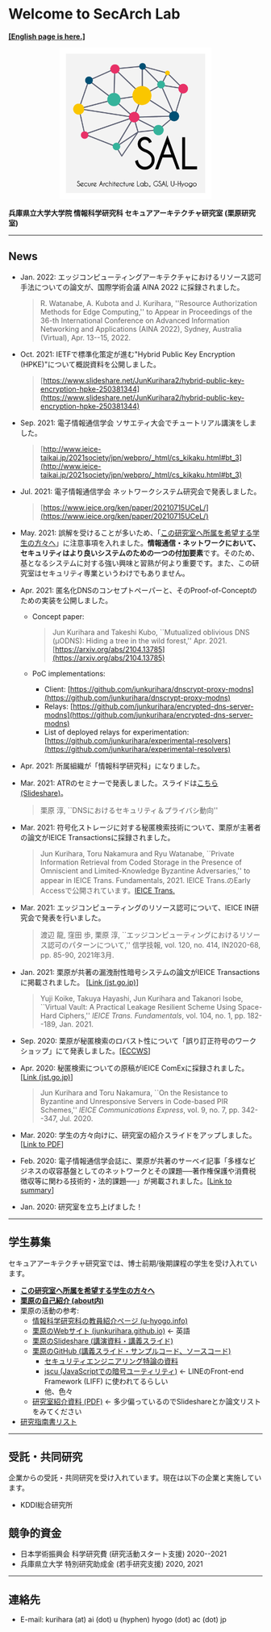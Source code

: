 # Welcome to SecArch Lab

[**[English page is here.]**](./en.md)

<div align="center">
<img src="./images/logo.png" width="300" text="Logo 2020">
</div>

**兵庫県立大学大学院 情報科学研究科 セキュアアーキテクチャ研究室 (栗原研究室)**

---

## News

- Jan. 2022: エッジコンピューティングアーキテクチャにおけるリソース認可手法についての論文が、国際学術会議 AINA 2022 に採録されました。
  > R. Watanabe, A. Kubota and J. Kurihara, ''Resource Authorization Methods for Edge Computing,'' to Appear in Proceedings of the 36-th International Conference on Advanced Information Networking and Applications (AINA 2022), Sydney, Australia (Virtual), Apr. 13--15, 2022.
- Oct. 2021: IETFで標準化策定が進む"Hybrid Public Key Encryption (HPKE)"について概説資料を公開しました。
  > [https://www.slideshare.net/JunKurihara2/hybrid-public-key-encryption-hpke-250381344](https://www.slideshare.net/JunKurihara2/hybrid-public-key-encryption-hpke-250381344)
- Sep. 2021: 電子情報通信学会 ソサエティ大会でチュートリアル講演をしました。
  >  [http://www.ieice-taikai.jp/2021society/jpn/webpro/_html/cs_kikaku.html#bt_3](http://www.ieice-taikai.jp/2021society/jpn/webpro/_html/cs_kikaku.html#bt_3)
- Jul. 2021: 電子情報通信学会 ネットワークシステム研究会で発表しました。
  > [https://www.ieice.org/ken/paper/20210715UCeL/](https://www.ieice.org/ken/paper/20210715UCeL/)
- May. 2021: 誤解を受けることが多いため、「[この研究室へ所属を希望する学生の方々へ](./ja/to-students.md)」に注意事項を入れました。**情報通信・ネットワークにおいて、セキュリティはより良いシステムのための一つの付加要素**です。そのため、基となるシステムに対する強い興味と習熟が何より重要です。また、この研究室はセキュリティ専業というわけでもありません。
- Apr. 2021: 匿名化DNSのコンセプトペーパーと、そのProof-of-Conceptのための実装を公開しました。
  - Concept paper:
    > Jun Kurihara and Takeshi Kubo, ``Mutualized oblivious DNS (μODNS): Hiding a tree in the wild forest,'' Apr. 2021. [https://arxiv.org/abs/2104.13785](https://arxiv.org/abs/2104.13785)

  - PoC implementations:
    - Client: [https://github.com/junkurihara/dnscrypt-proxy-modns](https://github.com/junkurihara/dnscrypt-proxy-modns)
    - Relays: [https://github.com/junkurihara/encrypted-dns-server-modns](https://github.com/junkurihara/encrypted-dns-server-modns)
    - List of deployed relays for experimentation: [https://github.com/junkurihara/experimental-resolvers](https://github.com/junkurihara/experimental-resolvers)

- Apr. 2021: 所属組織が「情報科学研究科」になりました。
- Mar. 2021: ATRのセミナーで発表しました。スライドは[こちら(Slideshare)](https://www.slideshare.net/JunKurihara2/20210315atr-seminer)。
  > 栗原 淳, ``DNSにおけるセキュリティ＆プライバシ動向''
- Mar. 2021: 符号化ストレージに対する秘匿検索技術について、栗原が主著者の論文がIEICE Transactionsに採録されました。
  > Jun Kurihara, Toru Nakamura and Ryu Watanabe, ``Private Information Retrieval from Coded Storage in the Presence of Omniscient and Limited-Knowledge Byzantine Adversaries,'' to appear in IEICE Trans. Fundamentals, 2021.
  > IEICE Trans.のEarly Accessで公開されています。[IEICE Trans.](https://search.ieice.org/bin/summary_advpub.php?id=2020DMP0018&category=A&lang=E&abst=)
- Mar. 2021: エッジコンピューティングのリソース認可について、IEICE IN研究会で発表を行いました。
  > 渡辺 龍, 窪田 歩, 栗原 淳, ``エッジコンピューティングにおけるリソース認可のパターンについて,'' 信学技報, vol. 120, no. 414, IN2020-68, pp. 85-90, 2021年3月.
- Jan. 2021: 栗原が共著の漏洩耐性暗号システムの論文がIEICE Transactionsに掲載されました。 [[Link (jst.go.jp)](https://www.jstage.jst.go.jp/article/transfun/E104.A/1/E104.A_2020CIP0026/_article)]
  > Yuji Koike, Takuya Hayashi, Jun Kurihara and Takanori Isobe, ``Virtual Vault: A Practical Leakage Resilient Scheme Using Space-Hard Ciphers,'' *IEICE Trans. Fundamentals*, vol. 104, no. 1, pp. 182--189, Jan. 2021.
- Sep. 2020: 栗原が秘匿検索のロバスト性について「誤り訂正符号のワークショップ」にて発表しました。[[ECCWS](https://manau.jp/WS/ECCWS/)]
- Apr. 2020: 秘匿検索についての原稿がIEICE ComExに採録されました。[[Link (jst.go.jp)](https://www.jstage.jst.go.jp/article/comex/advpub/0/advpub_2020XBL0055/_article)]
  > Jun Kurihara and Toru Nakamura, ``On the Resistance to Byzantine and Unresponsive Servers in Code-based PIR Schemes,'' *IEICE Communications Express*, vol. 9, no. 7, pp. 342--347, Jul. 2020.
- Mar. 2020: 学生の方々向けに、研究室の紹介スライドをアップしました。 [[Link to PDF](./repo/lab-info-20200326.pdf)]
- Feb. 2020: 電子情報通信学会誌に、栗原が共著のサーベイ記事「多様なビジネスの収容基盤としてのネットワークとその課題──著作権保護や消費税徴収等に関わる技術的・法的課題──」が掲載されました。[[Link to summary](https://www.journal.ieice.org/summary.php?id=k103_2_155&year=2020&lang=J)]
- Jan. 2020: 研究室を立ち上げました！

---

## 学生募集

セキュアアーキテクチャ研究室では、博士前期/後期課程の学生を受け入れています。

- [**この研究室へ所属を希望する学生の方々へ**](./ja/to-students.md)
- [**栗原の自己紹介 (about内)**](./ja/about.md)
- 栗原の活動の参考:
  - [情報科学研究科の教員紹介ページ (u-hyogo.info)](https://u-hyogo.info/research/faculty/kurihara/)
  - [栗原のWebサイト (junkurihara.github.io)](https://junkurihara.github.io/) ← 英語
  - [栗原のSlideshare (講演資料・講義スライド)](https://www.slideshare.net/JunKurihara2)
  - [栗原のGitHub (講義スライド・サンプルコード、ソースコード)](https://github.com/junkurihara)
    - [セキュリティエンジニアリング特論の資料](https://github.com/junkurihara/lecture-security_engineering)
    - [jscu (JavaScriptでの暗号ユーティリティ)](https://github.com/junkurihara/jscu) ← LINEのFront-end Framework (LIFF) に使われてるらしい
    - 他、色々
  - [研究室紹介資料 (PDF)](./repo/lab-info-20200326.pdf) ← 多少偏っているのでSlideshareとか論文リストをみてください
- [研究指南書リスト](./ja/research-guides.md)

---

## 受託・共同研究

企業からの受託・共同研究を受け入れています。現在は以下の企業と実施しています。

- KDDI総合研究所

## 競争的資金

- 日本学術振興会 科学研究費 (研究活動スタート支援) 2020--2021
- 兵庫県立大学 特別研究助成金 (若手研究支援) 2020, 2021

---

## 連絡先

- E-mail: kurihara (at) ai (dot) u (hyphen) hyogo (dot) ac (dot) jp
